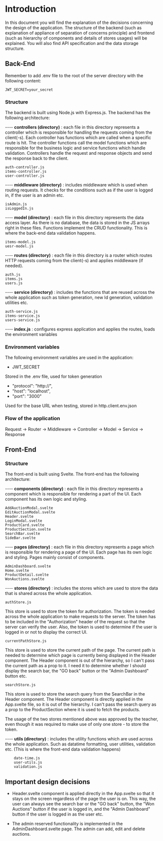 # Introduction

In this document you will find the explanation of the decisions concerning the design of the application.
The structure of the backend (such as explanation of appliance of separation of concerns principle) and frontend (such as hierarchy of components and details of stores usages) will be explained. You will also find API specification and the data storage structure.

## Back-End

Remember to add .env file to the root of the server directory with the following content:
    
```
JWT_SECRET=your_secret
```

### Structure

The backend is built using Node.js with Express.js. The backend has the following architecture:

---- **controllers (directory)** : each file in this directory represents a controller which is responsible for handling the requests coming from the client(-s). Each controller has functions which are called when a specific route is hit. The controller functions call the model functions which are responsible for the business logic and service functions which handle validation.
Controllers handle the request and response objects and send the response back to the client.


    auth-controller.js
    items-controller.js
    user-controller.js

---- **middleware (directory)** : includes middleware which is used when routing requests. It checks for the conditions such as if the user is logged in, if the user is an admin etc.

    isAdmin.js
    isLoggedIn.js

---- **model (directory)** : each file in this directory represents the data access layer. As there is no database, the data is stored in the JS arrays
right in these files. Functions implement the CRUD functionality. This is where the back-end data validation happens.

    items-model.js
    uesr-model.js

---- **routes (directory)** : each file in this directory is a router which routes HTTP requests coming from the client(-s) and
applies middleware (if needed). 

    auth.js
    items.js
    users.js

---- **service (directory)** : includes the functions that are reused across the whole application such as
token generation, new Id generation, validation utilities etc.

    auth-service.js
    items-service.js
    users-service.js

---- **index.js** : configures express application and applies the routes, loads the environment variables

### Environment variables

The following environment variables are used in the application:

- JWT_SECRET 

Stored in the .env file, used for token generation

-  "protocol": "http://",
-  "host": "localhost",
-  "port": "3000"

Used for the base URL when testing, stored in http.client.env.json

### Flow of the application

Request -> Router -> Middleware -> Controller -> Model -> Service -> Response

## Front-End

### Structure 

The front-end is built using Svelte. The front-end has the following architecture:

---- **components (directory)** : each file in this directory represents a component which is responsible for rendering a part of the UI. Each component has its own logic and styling.

    AddAuctionModal.svelte
    EditAuctionModal.svelte
    Header.svelte
    LoginModal.svelte
    ProductCard.svelte
    ProductSection.svelte
    SearchBar.svelte
    SideBar.svelte

---- **pages (directory)** : each file in this directory represents a page which is responsible for rendering a page of the UI. Each page has its own logic and styling. Pages mainly consist of components.

    AdminDashboard.svelte
    Home.svelte
    ProductDetail.svelte
    WonAuctions.svelte

---- **stores (directory)** : includes the stores which are used to store the data that is shared across the whole application.

    authStore.js

This store is used to store the token for authorization. The token is needed across the whole application to make requests to the server.
The token has to be included in the "Authorization" header of the request so that the server can verify the user. Also, the token is used to determine if the user is logged in or not to display the correct UI.

    currentPathStore.js

This store is used to store the current path of the page. The current path is needed to determine which page is currently being displayed in the Header component. The Header component is out of the hierarchy, so I can't pass the current path as a prop to it. I need it to determine whether I should display the search bar, the "GO back" button or the "Admin Dashboard" button etc.

    searchStore.js

This store is used to store the search query from the SearchBar in the Header component. The Header component is directly applied in the App.svelte file, so it is out of the hierarchy. I can't pass the search query as a prop to the ProductSection where it is used to fetch the products. 

The usage of the two stores mentioned above was approved by the teacher, even though it was required to make use of only one store - to store the token.

---- **utils (directory)** : includes the utility functions which are used across the whole application. Such as datatime formatting, user utilities, validation etc. (This is where the front-end data validation happens)
    
        date-time.js
        user-utils.js
        validation.js

## Important design decisions

- Header.svelte component is applied directly in the App.svelte so that it stays on the screen regardless of the page the user is on. This way, the user can always see the search bar or the "GO back" button, the "Won Auctions" button if the user is logged in, and the "Admin Dashboard" button if the user is logged in as the user etc.

- The admin reserved functionality is implemented in the AdminDashboard.svelte page. The admin can add, edit and delete auctions.



